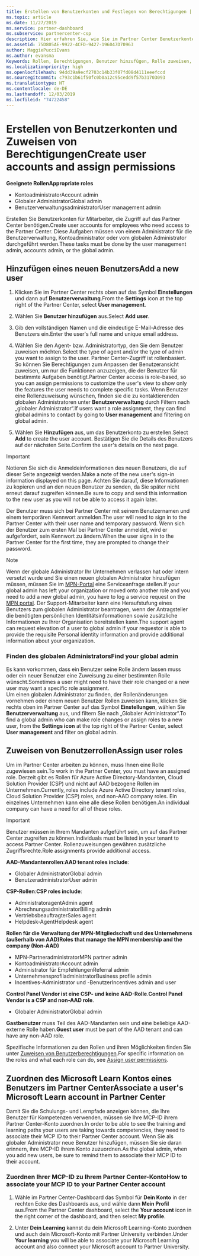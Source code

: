 ```yaml
---
title: Erstellen von Benutzerkonten und Festlegen von Berechtigungen | Partner Center
ms.topic: article
ms.date: 11/27/2019
ms.service: partner-dashboard
ms.subservice: partnercenter-csp
description: Hier erfahren Sie, wie Sie im Partner Center Benutzerkonten erstellen und Rollen für jeden Mitarbeiter zuweisen, der Zugriff benötigt. Benutzer mit unterschiedlichen Administratorrechten können dies erledigen.
ms.assetid: 75D805AE-9922-4CFD-9427-196047D70963
author: MaggiePucciEvans
ms.author: evansma
Keywords: Rollen, Berechtigungen, Benutzer hinzufügen, Rolle zuweisen, Administrator, Agent
ms.localizationpriority: high
ms.openlocfilehash: 94dd39a9ecf2703c14b33f07fd08d4111eeefccd
ms.sourcegitcommit: c793c1b61f50fc0b0a12c95cedd9f57b31703093
ms.translationtype: HT
ms.contentlocale: de-DE
ms.lasthandoff: 12/03/2019
ms.locfileid: "74722458"
---
```

# <a name="create-user-accounts-and-assign-permissions"></a><span data-ttu-id="b82cc-105">Erstellen von Benutzerkonten und Zuweisen von Berechtigungen</span><span class="sxs-lookup"><span data-stu-id="b82cc-105">Create user accounts and assign permissions</span></span>

<span data-ttu-id="b82cc-106">**Geeignete Rollen**</span><span class="sxs-lookup"><span data-stu-id="b82cc-106">**Appropriate roles**</span></span>

- <span data-ttu-id="b82cc-107">Kontoadministrator</span><span class="sxs-lookup"><span data-stu-id="b82cc-107">Account admin</span></span>
- <span data-ttu-id="b82cc-108">Globaler Administrator</span><span class="sxs-lookup"><span data-stu-id="b82cc-108">Global admin</span></span>
- <span data-ttu-id="b82cc-109">Benutzerverwaltungsadministrator</span><span class="sxs-lookup"><span data-stu-id="b82cc-109">User management admin</span></span>

<span data-ttu-id="b82cc-110">Erstellen Sie Benutzerkonten für Mitarbeiter, die Zugriff auf das Partner Center benötigen.</span><span class="sxs-lookup"><span data-stu-id="b82cc-110">Create user accounts for employees who need access to the Partner Center.</span></span> <span data-ttu-id="b82cc-111">Diese Aufgaben müssen von einem Administrator für die Benutzerverwaltung, Kontoadministrator oder vom globalen Administrator durchgeführt werden.</span><span class="sxs-lookup"><span data-stu-id="b82cc-111">These tasks must be done by the user management admin, accounts admin, or the global admin.</span></span>


## <a name="add-a-new-user"></a><span data-ttu-id="b82cc-112">Hinzufügen eines neuen Benutzers</span><span class="sxs-lookup"><span data-stu-id="b82cc-112">Add a new user</span></span>

1. <span data-ttu-id="b82cc-113">Klicken Sie im Partner Center rechts oben auf das Symbol **Einstellungen** und dann auf **Benutzerverwaltung**.</span><span class="sxs-lookup"><span data-stu-id="b82cc-113">From the **Settings** icon at the top right of the Partner Center, select **User management**.</span></span>

2.  <span data-ttu-id="b82cc-114">Wählen Sie **Benutzer hinzufügen** aus.</span><span class="sxs-lookup"><span data-stu-id="b82cc-114">Select **Add user**.</span></span>

3.  <span data-ttu-id="b82cc-115">Gib den vollständigen Namen und die eindeutige E-Mail-Adresse des Benutzers ein.</span><span class="sxs-lookup"><span data-stu-id="b82cc-115">Enter the user's full name and unique email address.</span></span>

4.  <span data-ttu-id="b82cc-116">Wählen Sie den Agent- bzw. Administratortyp, den Sie dem Benutzer zuweisen möchten.</span><span class="sxs-lookup"><span data-stu-id="b82cc-116">Select the type of agent and/or the type of admin you want to assign to the user.</span></span> <span data-ttu-id="b82cc-117">Partner Center-Zugriff ist rollenbasiert. So können Sie Berechtigungen zum Anpassen der Benutzeransicht zuweisen, um nur die Funktionen anzuzeigen, die der Benutzer für bestimmte Aufgaben benötigt.</span><span class="sxs-lookup"><span data-stu-id="b82cc-117">Partner Center access is role-based, so you can assign permissions to customize the user's view to show only the features the user needs to complete specific tasks.</span></span>  <span data-ttu-id="b82cc-118">Wenn Benutzer eine Rollenzuweisung wünschen, finden sie die zu kontaktierenden globalen Administratoren unter **Benutzerverwaltung** durch Filtern nach „globaler Administrator“.</span><span class="sxs-lookup"><span data-stu-id="b82cc-118">If users want a role assignment, they can find global admins to contact by going to **User management** and filtering on global admin.</span></span>

5.  <span data-ttu-id="b82cc-119">Wählen Sie **Hinzufügen** aus, um das Benutzerkonto zu erstellen.</span><span class="sxs-lookup"><span data-stu-id="b82cc-119">Select **Add** to create the user account.</span></span> <span data-ttu-id="b82cc-120">Bestätigen Sie die Details des Benutzers auf der nächsten Seite.</span><span class="sxs-lookup"><span data-stu-id="b82cc-120">Confirm the user's details on the next page.</span></span>

> [!IMPORTANT]  
> <span data-ttu-id="b82cc-121">Notieren Sie sich die Anmeldeinformationen des neuen Benutzers, die auf dieser Seite angezeigt werden.</span><span class="sxs-lookup"><span data-stu-id="b82cc-121">Make a note of the new user's sign-in information displayed on this page.</span></span> <span data-ttu-id="b82cc-122">Achten Sie darauf, diese Informationen zu kopieren und an den neuen Benutzer zu senden, da Sie später nicht erneut darauf zugreifen können.</span><span class="sxs-lookup"><span data-stu-id="b82cc-122">Be sure to copy and send this information to the new user as you will not be able to access it again later.</span></span> 

<span data-ttu-id="b82cc-123">Der Benutzer muss sich bei Partner Center mit seinem Benutzernamen und einem temporären Kennwort anmelden.</span><span class="sxs-lookup"><span data-stu-id="b82cc-123">The user will need to sign in to the Partner Center with their user name and temporary password.</span></span> <span data-ttu-id="b82cc-124">Wenn sich der Benutzer zum ersten Mal bei Partner Center anmeldet, wird er aufgefordert, sein Kennwort zu ändern.</span><span class="sxs-lookup"><span data-stu-id="b82cc-124">When the user signs in to the Partner Center for the first time, they are prompted to change their password.</span></span> 

> [!NOTE]  
>  <span data-ttu-id="b82cc-125">Wenn der globale Administrator Ihr Unternehmen verlassen hat oder intern versetzt wurde und Sie einen neuen globalen Administrator hinzufügen müssen, müssen Sie im [MPN-Portal](https://partner.microsoft.com/support) eine Serviceanfrage stellen.</span><span class="sxs-lookup"><span data-stu-id="b82cc-125">If your global admin has left your organization or moved onto another role and you need to add a new global admin, you have to log a service request on the [MPN portal](https://partner.microsoft.com/support).</span></span> <span data-ttu-id="b82cc-126">Der Support-Mitarbeiter kann eine Heraufstufung eines Benutzers zum globalen Administrator beantragen, wenn der Antragsteller die benötigten persönlichen Identitätsinformationen sowie zusätzliche Informationen zu Ihrer Organisation bereitstellen kann.</span><span class="sxs-lookup"><span data-stu-id="b82cc-126">The support agent can request elevation of a user to global admin if your requestor is able to provide the requisite Personal identity information and provide additional information about your organization.</span></span>

### <a name="find-your-global-admin"></a><span data-ttu-id="b82cc-127">Finden des globalen Administrators</span><span class="sxs-lookup"><span data-stu-id="b82cc-127">Find your global admin</span></span>

<span data-ttu-id="b82cc-128">Es kann vorkommen, dass ein Benutzer seine Rolle ändern lassen muss oder ein neuer Benutzer eine Zuweisung zu einer bestimmten Rolle wünscht.</span><span class="sxs-lookup"><span data-stu-id="b82cc-128">Sometimes a user might need to have their role changed or a new user may want a specific role assignment.</span></span>  
<span data-ttu-id="b82cc-129">Um einen globalen Administrator zu finden, der Rollenänderungen vornehmen oder einem neuen Benutzer Rollen zuweisen kann, klicken Sie rechts oben im Partner Center auf das Symbol **Einstellungen**, wählen Sie **Benutzerverwaltung** aus, und filtern Sie nach „Globaler Administrator“.</span><span class="sxs-lookup"><span data-stu-id="b82cc-129">To find a global admin who can make role changes or assign roles to a new user, from the **Settings icon** at the top right of the Partner Center, select **User management** and filter on global admin.</span></span> 

## <a name="assign-user-roles"></a><span data-ttu-id="b82cc-130">Zuweisen von Benutzerrollen</span><span class="sxs-lookup"><span data-stu-id="b82cc-130">Assign user roles</span></span>

<span data-ttu-id="b82cc-131">Um im Partner Center arbeiten zu können, muss Ihnen eine Rolle zugewiesen sein.</span><span class="sxs-lookup"><span data-stu-id="b82cc-131">To work in the Partner Center, you must have an assigned role.</span></span>  <span data-ttu-id="b82cc-132">Derzeit gibt es Rollen für Azure Active Directory-Mandanten, Cloud Solution Provider (CSP) und nicht auf AAD bezogene Rollen im Unternehmen.</span><span class="sxs-lookup"><span data-stu-id="b82cc-132">Currently, roles include Azure Active Directory tenant roles, Cloud Solution Provider (CSP) roles, and non-AAD company roles.</span></span> <span data-ttu-id="b82cc-133">Ein einzelnes Unternehmen kann eine alle diese Rollen benötigen.</span><span class="sxs-lookup"><span data-stu-id="b82cc-133">An individual company can have a need for all of these roles.</span></span>

>[!Important]
><span data-ttu-id="b82cc-134">Benutzer müssen in Ihrem Mandanten aufgeführt sein, um auf das Partner Center zugreifen zu können.</span><span class="sxs-lookup"><span data-stu-id="b82cc-134">Individuals must be listed in your tenant to access Partner Center.</span></span> <span data-ttu-id="b82cc-135">Rollenzuweisungen gewähren zusätzliche Zugriffsrechte.</span><span class="sxs-lookup"><span data-stu-id="b82cc-135">Role assignments provide additional access.</span></span>


<span data-ttu-id="b82cc-136">**AAD-Mandantenrollen**:</span><span class="sxs-lookup"><span data-stu-id="b82cc-136">**AAD tenant roles include**:</span></span>
- <span data-ttu-id="b82cc-137">Globaler Administrator</span><span class="sxs-lookup"><span data-stu-id="b82cc-137">Global admin</span></span>
- <span data-ttu-id="b82cc-138">Benutzeradministrator</span><span class="sxs-lookup"><span data-stu-id="b82cc-138">User admin</span></span>

<span data-ttu-id="b82cc-139">**CSP-Rollen**:</span><span class="sxs-lookup"><span data-stu-id="b82cc-139">**CSP roles include**:</span></span>
- <span data-ttu-id="b82cc-140">Administratoragent</span><span class="sxs-lookup"><span data-stu-id="b82cc-140">Admin agent</span></span>
- <span data-ttu-id="b82cc-141">Abrechnungsadministrator</span><span class="sxs-lookup"><span data-stu-id="b82cc-141">Billing admin</span></span>
- <span data-ttu-id="b82cc-142">Vertriebsbeauftragter</span><span class="sxs-lookup"><span data-stu-id="b82cc-142">Sales agent</span></span>
- <span data-ttu-id="b82cc-143">Helpdesk-Agent</span><span class="sxs-lookup"><span data-stu-id="b82cc-143">Helpdesk agent</span></span>

<span data-ttu-id="b82cc-144">**Rollen für die Verwaltung der MPN-Mitgliedschaft und des Unternehmens (außerhalb von AAD)**</span><span class="sxs-lookup"><span data-stu-id="b82cc-144">**Roles that manage the MPN membership and the company (Non-AAD)**</span></span>
- <span data-ttu-id="b82cc-145">MPN-Partneradministrator</span><span class="sxs-lookup"><span data-stu-id="b82cc-145">MPN partner admin</span></span>
- <span data-ttu-id="b82cc-146">Kontoadministrator</span><span class="sxs-lookup"><span data-stu-id="b82cc-146">Account admin</span></span>
- <span data-ttu-id="b82cc-147">Administrator für Empfehlungen</span><span class="sxs-lookup"><span data-stu-id="b82cc-147">Referral admin</span></span>
- <span data-ttu-id="b82cc-148">Unternehmensprofiladministrator</span><span class="sxs-lookup"><span data-stu-id="b82cc-148">Business profile admin</span></span>
- <span data-ttu-id="b82cc-149">Incentives-Administrator und -Benutzer</span><span class="sxs-lookup"><span data-stu-id="b82cc-149">Incentives admin and user</span></span>

<span data-ttu-id="b82cc-150">**Control Panel Vendor ist eine CSP- und keine AAD-Rolle**.</span><span class="sxs-lookup"><span data-stu-id="b82cc-150">**Control Panel Vendor is a CSP and non-AAD role**.</span></span>
- <span data-ttu-id="b82cc-151">Globaler Administrator</span><span class="sxs-lookup"><span data-stu-id="b82cc-151">Global admin</span></span>

<span data-ttu-id="b82cc-152">**Gastbenutzer** muss Teil des AAD-Mandanten sein und eine beliebige AAD-externe Rolle haben.</span><span class="sxs-lookup"><span data-stu-id="b82cc-152">**Guest user** must be part of the AAD tenant and can have any non-AAD role.</span></span>

<span data-ttu-id="b82cc-153">Spezifische Informationen zu den Rollen und ihren Möglichkeiten finden Sie unter [Zuweisen von Benutzerberechtigungen](permissions-overview.md).</span><span class="sxs-lookup"><span data-stu-id="b82cc-153">For specific information on the roles and what each role can do, see [Assign user permissions](permissions-overview.md).</span></span>

## <a name="associate-a-users-microsoft-learn-account-in-partner-center"></a><span data-ttu-id="b82cc-154">Zuordnen des Microsoft Learn Kontos eines Benutzers im Partner Center</span><span class="sxs-lookup"><span data-stu-id="b82cc-154">Associate a user's Microsoft Learn account in Partner Center</span></span>

<span data-ttu-id="b82cc-155">Damit Sie die Schulungs- und Lernpfade anzeigen können, die Ihre Benutzer für Kompetenzen verwenden, müssen sie Ihre MCP-ID ihrem Partner Center-Konto zuordnen.</span><span class="sxs-lookup"><span data-stu-id="b82cc-155">In order to be able to see the training and learning paths your users are taking towards competencies, they need to associate their MCP ID to their Partner Center account.</span></span> <span data-ttu-id="b82cc-156">Wenn Sie als globaler Administrator neue Benutzer hinzufügen, müssen Sie sie daran erinnern, ihre MCP-ID ihrem Konto zuzuordnen.</span><span class="sxs-lookup"><span data-stu-id="b82cc-156">As the global admin, when you add new users, be sure to remind them to associate their MCP ID to their account.</span></span> 

### <a name="how-to-associate-your-mcp-id-to-your-partner-center-account"></a><span data-ttu-id="b82cc-157">Zuordnen Ihrer MCP-ID zu Ihrem Partner Center-Konto</span><span class="sxs-lookup"><span data-stu-id="b82cc-157">How to associate your MCP ID to your Partner Center account</span></span>

1. <span data-ttu-id="b82cc-158">Wähle im Partner Center-Dashboard das Symbol für **Dein Konto** in der rechten Ecke des Dashboards aus, und wähle dann **Mein Profil** aus.</span><span class="sxs-lookup"><span data-stu-id="b82cc-158">From the Partner Center dashboard, select the **Your account** icon in the right corner of the dashboard, and then select **My profile**.</span></span>

2. <span data-ttu-id="b82cc-159">Unter **Dein Learning** kannst du dein Microsoft Learning-Konto zuordnen und auch dein Microsoft-Konto mit Partner University verbinden.</span><span class="sxs-lookup"><span data-stu-id="b82cc-159">Under **Your learning** you will be able to associate your Microsoft Learning account and also connect your Microsoft account to Partner University.</span></span>









